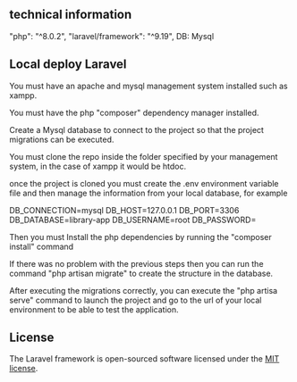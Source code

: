 ## technical information
"php": "^8.0.2",
"laravel/framework": "^9.19",
DB: Mysql 
## Local deploy Laravel

You must have an apache and mysql management system installed such as xampp.

You must have the php "composer" dependency manager installed.

Create a Mysql database to connect to the project so that the project migrations can be executed.

You must clone the repo inside the folder specified by your management system, in the case of xampp it would be htdoc.

once the project is cloned you must create the .env environment variable file and then manage the information from your local database, for example

DB_CONNECTION=mysql
DB_HOST=127.0.0.1
DB_PORT=3306
DB_DATABASE=library-app
DB_USERNAME=root
DB_PASSWORD=

Then you must Install the php dependencies by running the "composer install" command

If there was no problem with the previous steps then you can run the command "php artisan migrate"
to create the structure in the database.

After executing the migrations correctly, you can execute the "php artisa serve" command to launch the project and go to the url of your local environment to be able to test the application.

## License

The Laravel framework is open-sourced software licensed under the [MIT license](https://opensource.org/licenses/MIT).
